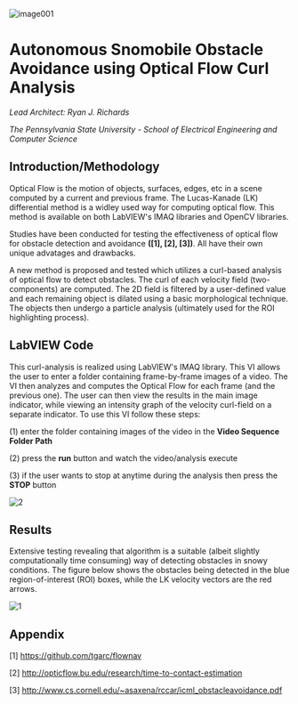![image001](https://user-images.githubusercontent.com/23239868/28748600-b190782c-7489-11e7-82ae-55db54c94050.jpg)
# Autonomous Snomobile Obstacle Avoidance using Optical Flow Curl Analysis #

*Lead Architect: Ryan J. Richards*

*The Pennsylvania State University - School of Electrical Engineering and Computer Science*

## Introduction/Methodology ##

Optical Flow is the motion of objects, surfaces, edges, etc in a scene computed by a current and previous frame. The Lucas-Kanade (LK) differential method is a widley used way for computing optical flow. This method is available on both LabVIEW's IMAQ libraries and OpenCV libraries. 

Studies have been conducted for testing the effectiveness of optical flow for obstacle detection and avoidance **([1], [2], [3])**. All have their own unique advatages and drawbacks. 

A new method is proposed and tested which utilizes a curl-based analysis of optical flow to detect obstacles. The curl of each velocity field (two-components) are computed. The 2D field is filtered by a user-defined value and each remaining object is dilated using a basic morphological technique. The objects then undergo a particle analysis (ultimately used for the ROI highlighting process).

## LabVIEW Code ##

This curl-analysis is realized using LabVIEW's IMAQ library. This VI allows the user to enter a folder containing frame-by-frame images of a video. The VI then analyzes and computes the Optical Flow for each frame (and the previous one). The user can then view the results in the main image indicator, while viewing an intensity graph of the velocity curl-field on a separate indicator. To use this VI follow these steps:

(1) enter the folder containing images of the video in the **Video Sequence Folder Path**

(2) press the **run** button and watch the video/analysis execute

(3) if the user wants to stop at anytime during the analysis then press the **STOP** button

![2](https://user-images.githubusercontent.com/23239868/28973013-f33eaaee-78ff-11e7-8c72-ef6c40e116e4.JPG)


## Results ##

Extensive testing revealing that algorithm is a suitable (albeit slightly computationally time consuming) way of detecting obstacles in snowy conditions. The figure below shows the obstacles being detected in the blue region-of-interest (ROI) boxes, while the LK velocity vectors are the red arrows.

![1](https://user-images.githubusercontent.com/23239868/28973012-f33a6ace-78ff-11e7-930b-b14deb7ae21c.JPG)


## Appendix ##

[1] https://github.com/tgarc/flownav

[2] http://opticflow.bu.edu/research/time-to-contact-estimation

[3] http://www.cs.cornell.edu/~asaxena/rccar/icml_obstacleavoidance.pdf
